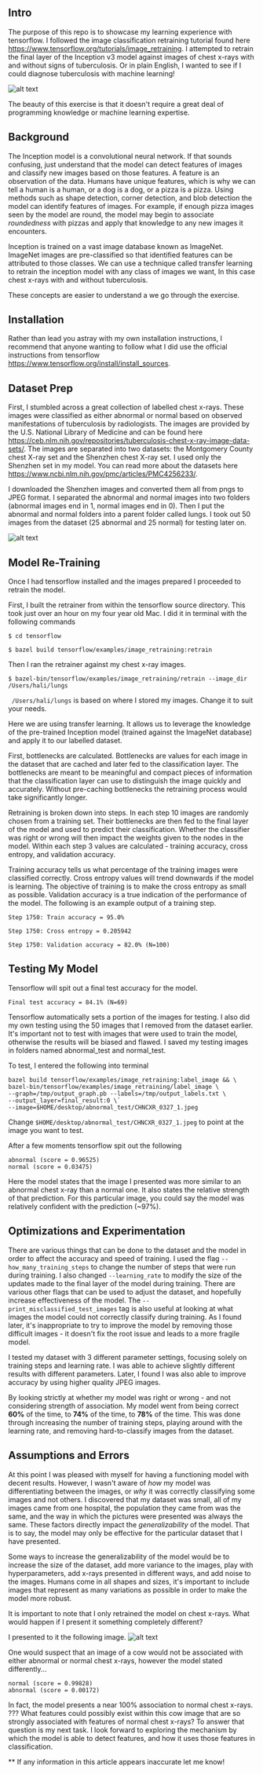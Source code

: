 ## Intro

The purpose of this repo is to showcase my learning experience with tensorflow. I followed the image classification retraining tutorial found here https://www.tensorflow.org/tutorials/image_retraining.
I attempted to retrain the final layer of the Inception v3 model against images of chest x-rays with and without signs of tuberculosis. Or in plain English, I wanted to see if I could diagnose tuberculosis with machine learning!

![alt text](https://github.com/Ha-san-ali/xray-ml-demo/blob/master/tf.png?raw=true "tensorflow")

The beauty of this exercise is that it doesn't require a great deal of programming knowledge or machine learning expertise. 

## Background

The Inception model is a convolutional neural network. If that sounds confusing, just understand that the model can detect features of images and classify new images based on those features. A feature is an observation of the data. Humans have unique features, which is why we can tell a human is a human, or a dog is a dog, or a pizza is a pizza. Using methods such as shape detection, corner detection, and blob detection the model can identify features of images. For example, if enough pizza images seen by the model are round, the model may begin to associate _roundedness_ with pizzas and apply that knowledge to any new images it encounters. 

Inception is trained on a vast image database known as ImageNet. ImageNet images are pre-classified so that identified features can be attributed to those classes. We can use a technique called transfer learning to retrain the inception model with any class of images we want, In this case chest x-rays with and without tuberculosis. 

These concepts are easier to understand a we go through the exercise. 

## Installation

Rather than lead you astray with my own installation instructions, I recommend that anyone wanting to follow what I did use the official instructions from tensorflow https://www.tensorflow.org/install/install_sources.

## Dataset Prep

First, I stumbled across a great collection of labelled chest x-rays. These images were classified as either abnormal or normal based on observed manifestations of tuberculosis by radiologists. The images are provided by the U.S. National Library of Medicine and can be found here https://ceb.nlm.nih.gov/repositories/tuberculosis-chest-x-ray-image-data-sets/. The images are separated into two datasets: the Montgomery County chest X-ray set and the Shenzhen chest X-ray set. I used only the Shenzhen set in my model. You can read more about the datasets here https://www.ncbi.nlm.nih.gov/pmc/articles/PMC4256233/.

I downloaded the Shenzhen images and converted them all from pngs to JPEG format. I separated the abnormal and normal images into two folders (abnormal images end in 1, normal images end in 0). Then I put the abnormal and normal folders into a parent folder called lungs. I took out 50 images from the dataset (25 abnormal and 25 normal) for testing later on. 

![alt text](https://github.com/Ha-san-ali/xray-ml-demo/blob/master/sample_image_1.jpg?raw=true  "chest x-ray")

## Model Re-Training 

Once I had tensorflow installed and the images prepared I proceeded to retrain the model. 

First, I built the retrainer from within the tensorflow source directory. This took just over an hour on my four year old Mac. I did it in terminal with the following commands

`$ cd tensorflow`

`$ bazel build tensorflow/examples/image_retraining:retrain`

Then I ran the retrainer against my chest x-ray images. 

`$ bazel-bin/tensorflow/examples/image_retraining/retrain --image_dir /Users/hali/lungs`

` /Users/hali/lungs` is based on where I stored my images. Change it to suit your needs.

Here we are using transfer learning. It allows us to leverage the knowledge of the pre-trained Inception model (trained against the ImageNet database) and apply it to our labelled dataset.

First, bottlenecks are calculated. Bottlenecks are values for each image in the dataset that are cached and later fed to the classification layer. The bottlenecks are meant to be meaningful and compact pieces of information that the classification layer can use to distinguish the image quickly and accurately. Without pre-caching bottlenecks the retraining process would take significantly longer. 

Retraining is broken down into steps. In each step 10 images are randomly chosen from a training set. Their bottlenecks are then fed to the final layer of the model and used to predict their classification. Whether the classifier was right or wrong will then impact the weights given to the nodes in the model. Within each step 3 values are calculated - training accuracy, cross entropy, and validation accuracy.

Training accuracy tells us what percentage of the training images were classified correctly.
Cross entropy values will trend downwards if the model is learning. The objective of training is to make the cross entropy as small as possible.
Validation accuracy is a true indication of the performance of the model. 
The following is an example output of a training step. 

`Step 1750: Train accuracy = 95.0%`

`Step 1750: Cross entropy = 0.205942`

`Step 1750: Validation accuracy = 82.0% (N=100)`

## Testing My Model

Tensorflow will spit out a final test accuracy for the model. 

`Final test accuracy = 84.1% (N=69)`

Tensorflow automatically sets a portion of the images for testing.
I also did my own testing using the 50 images that I removed from the dataset earlier. It's important not to test with images that were used to train the model, otherwise the results will be biased and flawed. I saved my testing images in folders named abnormal_test and normal_test.

To test, I entered the following into terminal

```
bazel build tensorflow/examples/image_retraining:label_image && \
bazel-bin/tensorflow/examples/image_retraining/label_image \
--graph=/tmp/output_graph.pb --labels=/tmp/output_labels.txt \
--output_layer=final_result:0 \`
--image=$HOME/desktop/abnormal_test/CHNCXR_0327_1.jpeg
```

Change `$HOME/desktop/abnormal_test/CHNCXR_0327_1.jpeg` to point at the image you want to test.

After a few moments tensorflow spit out the following

```
abnormal (score = 0.96525)
normal (score = 0.03475)
```

Here the model states that the image I presented was more similar to an abnormal chest x-ray than a normal one. It also states the relative strength of that prediction. For this particular image, you could say the model was relatively confident with the prediction (~97%).

## Optimizations and Experimentation 

There are various things that can be done to the dataset and the model in order to affect the accuracy and speed of training. I used the flag `--how_many_training_steps` to change the number of steps that were run during training. I also changed `--learning_rate` to modify the size of the updates made to the final layer of the model during training. There are various other flags that can be used to adjust the dataset, and hopefully increase effectiveness of the model. The `--print_misclassified_test_images` tag is also useful at looking at what images the model could not correctly classify during training. As I found later, it's inappropriate to try to improve the model by removing those difficult images - it doesn't fix the root issue and leads to a more fragile model. 

I tested my dataset with 3 different parameter settings, focusing solely on training steps and learning rate. I was able to achieve slightly different results with different parameters. Later, I found I was also able to improve accuracy by using higher quality JPEG images.

By looking strictly at whether my model was right or wrong - and not considering strength of association. My model went from being correct **60%** of the time, to **74%** of the time, to **78%** of the time. This was done through increasing the number of training steps, playing around with the learning rate, and removing hard-to-classify images from the dataset. 

## Assumptions and Errors

At this point I was pleased with myself for having a functioning model with decent results. However, I wasn't aware of _how_ my model was differentiating between the images, or _why_ it was correctly classifying some images and not others.  I discovered that my dataset was small, all of my images came from one hospital, the population they came from was the same, and the way in which the pictures were presented was always the same. These factors directly impact the _generalizability_ of the model. That is to say, the model may only be effective for the particular dataset that I have presented. 

Some ways to increase the generalizability of the model would be to increase the size of the dataset, add more variance to the images, play with hyperparameters, add x-rays presented in different ways, and add noise to the images. Humans come in all shapes and sizes, it's important to include images that represent as many variations as possible in order to make the model more robust.

It is important to note that I only retrained the model on chest x-rays. What would happen if I present it something completely different?

I presented to it the following image.
![alt text](https://github.com/Ha-san-ali/xray-ml-demo/blob/master/cow.jpg?raw=true "cow")

One would suspect that an image of a cow would not be associated with either abnormal or normal chest x-rays, however the model stated differently... 

```
normal (score = 0.99828)
abnormal (score = 0.00172)
```

In fact, the model presents a near 100% association to normal chest x-rays. ??? What features could possibly exist within this cow image that are so strongly associated with features of normal chest x-rays? To answer that question is my next task.
I look forward to exploring the mechanism by which the model is able to detect features, and how it uses those features in classification. 



**  If any information in this article appears inaccurate let me know!
